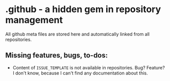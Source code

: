 # .github - a hidden gem in repository management

All github meta files are stored here and automatically linked from all repositories.

## Missing features, bugs, to-dos:

- Content of `ISSUE_TEMPLATE` is not available in repositories. Bug? Feature? I don't know, because I can't find any documentation about this.
